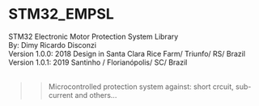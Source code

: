 # STM32_EMPSL
STM32 Electronic Motor Protection System Library  </br>
By: Dimy Ricardo Disconzi  </br>
Version 1.0.0: 2018 Design in Santa Clara Rice Farm/ Triunfo/ RS/ Brazil </br>
Version 1.0.1: 2019 Santinho / Florianópolis/ SC/ Brazil </br>
 </br>
>> Microcontrolled protection system against: short crcuit, sub-current and others...
